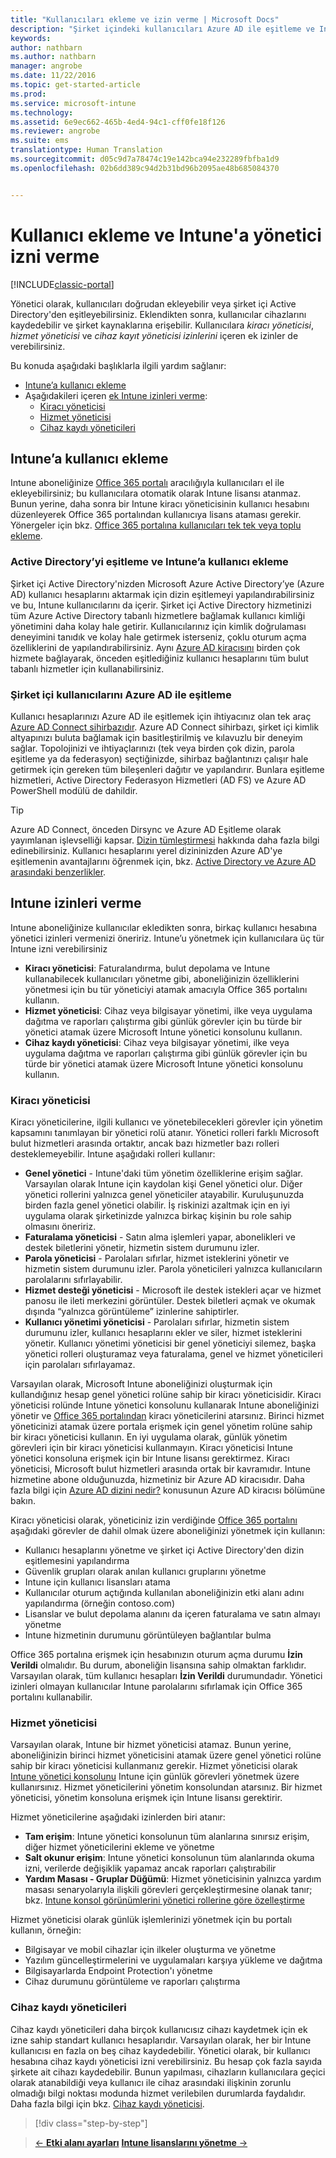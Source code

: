 ```yaml
---
title: "Kullanıcıları ekleme ve izin verme | Microsoft Docs"
description: "Şirket içindeki kullanıcıları Azure AD ile eşitleme ve Intune aboneliğiniz için yönetici izinleri verme"
keywords: 
author: nathbarn
ms.author: nathbarn
manager: angrobe
ms.date: 11/22/2016
ms.topic: get-started-article
ms.prod: 
ms.service: microsoft-intune
ms.technology: 
ms.assetid: 6e9ec662-465b-4ed4-94c1-cff0fe18f126
ms.reviewer: angrobe
ms.suite: ems
translationtype: Human Translation
ms.sourcegitcommit: d05c9d7a78474c19e142bca94e232289fbfba1d9
ms.openlocfilehash: 02b6dd389c94d2b31bd96b2095ae48b685084370


---
```


# <a name="add-users-and-give-administrative-permission-to-intune"></a>Kullanıcı ekleme ve Intune'a yönetici izni verme

[!INCLUDE[classic-portal](../includes/classic-portal.md)]

Yönetici olarak, kullanıcıları doğrudan ekleyebilir veya şirket içi Active Directory'den eşitleyebilirsiniz. Eklendikten sonra, kullanıcılar cihazlarını kaydedebilir ve şirket kaynaklarına erişebilir. Kullanıcılara *kiracı yöneticisi*, *hizmet yöneticisi* ve *cihaz kayıt yöneticisi izinlerini* içeren ek izinler de verebilirsiniz.

Bu konuda aşağıdaki başlıklarla ilgili yardım sağlanır:

- [Intune’a kullanıcı ekleme](#add-users-to-intune)
- Aşağıdakileri içeren [ek Intune izinleri verme](#grant-intune-permissions):
  - [Kiracı yöneticisi](#tenant-administrator)
  - [Hizmet yöneticisi](#service-administrator)
  - [Cihaz kaydı yöneticileri](#device-enrollment-managers)

## <a name="add-users-to-intune"></a>Intune’a kullanıcı ekleme
Intune aboneliğinize [Office 365 portalı](http://go.microsoft.com/fwlink/p/?LinkId=698854) aracılığıyla kullanıcıları el ile ekleyebilirsiniz; bu kullanıcılara otomatik olarak Intune lisansı atanmaz. Bunun yerine, daha sonra bir Intune kiracı yöneticisinin kullanıcı hesabını düzenleyerek Office 365 portalından kullanıcıya lisans ataması gerekir. Yönergeler için bkz. [Office 365 portalına kullanıcıları tek tek veya toplu ekleme](https://support.office.com/article/Add-users-individually-or-in-bulk-to-Office-365-Admin-Help-1970f7d6-03b5-442f-b385-5880b9c256ec).

### <a name="sync-active-directory-and-add-users-to-intune"></a>Active Directory’yi eşitleme ve Intune’a kullanıcı ekleme
Şirket içi Active Directory'nizden Microsoft Azure Active Directory’ye (Azure AD) kullanıcı hesaplarını aktarmak için dizin eşitlemeyi yapılandırabilirsiniz ve bu, Intune kullanıcılarını da içerir. Şirket içi Active Directory hizmetinizi tüm Azure Active Directory tabanlı hizmetlere bağlamak kullanıcı kimliği yönetimini daha kolay hale getirir. Kullanıcılarınız için kimlik doğrulaması deneyimini tanıdık ve kolay hale getirmek isterseniz, çoklu oturum açma özelliklerini de yapılandırabilirsiniz. Aynı [Azure AD kiracısını](https://azure.microsoft.com/documentation/articles/active-directory-aadconnect/) birden çok hizmete bağlayarak, önceden eşitlediğiniz kullanıcı hesaplarını tüm bulut tabanlı hizmetler için kullanabilirsiniz.

### <a name="how-to-sync-on-premises-users-with-azure-ad"></a>Şirket içi kullanıcılarını Azure AD ile eşitleme
Kullanıcı hesaplarınızı Azure AD ile eşitlemek için ihtiyacınız olan tek araç [Azure AD Connect sihirbazıdır](https://www.microsoft.com/download/details.aspx?id=47594). Azure AD Connect sihirbazı, şirket içi kimlik altyapınızı buluta bağlamak için basitleştirilmiş ve kılavuzlu bir deneyim sağlar.  Topolojinizi ve ihtiyaçlarınızı (tek veya birden çok dizin, parola eşitleme ya da federasyon) seçtiğinizde, sihirbaz bağlantınızı çalışır hale getirmek için gereken tüm bileşenleri dağıtır ve yapılandırır. Bunlara eşitleme hizmetleri, Active Directory Federasyon Hizmetleri (AD FS) ve Azure AD PowerShell modülü de dahildir.

> [!TIP]
> Azure AD Connect, önceden Dirsync ve Azure AD Eşitleme olarak yayımlanan işlevselliği kapsar. [Dizin tümleştirmesi](http://technet.microsoft.com/library/jj573653.aspx) hakkında daha fazla bilgi edinebilirsiniz. Kullanıcı hesaplarını yerel dizininizden Azure AD'ye eşitlemenin avantajlarını öğrenmek için, bkz. [Active Directory ve Azure AD arasındaki benzerlikler](http://technet.microsoft.com/library/dn518177.aspx).

## <a name="grant-intune-permissions"></a>Intune izinleri verme

Intune aboneliğinize kullanıcılar ekledikten sonra, birkaç kullanıcı hesabına yönetici izinleri vermenizi öneririz. Intune’u yönetmek için kullanıcılara üç tür Intune izni verebilirsiniz
-   **Kiracı yöneticisi**: Faturalandırma, bulut depolama ve Intune kullanabilecek kullanıcıları yönetme gibi, aboneliğinizin özelliklerini yönetmesi için bu tür yöneticiyi atamak amacıyla Office 365 portalını kullanın.
-   **Hizmet yöneticisi**: Cihaz veya bilgisayar yönetimi, ilke veya uygulama dağıtma ve raporları çalıştırma gibi günlük görevler için bu türde bir yönetici atamak üzere Microsoft Intune yönetici konsolunu kullanın.
-   **Cihaz kaydı yöneticisi**: Cihaz veya bilgisayar yönetimi, ilke veya uygulama dağıtma ve raporları çalıştırma gibi günlük görevler için bu türde bir yönetici atamak üzere Microsoft Intune yönetici konsolunu kullanın.


### <a name="tenant-administrator"></a>Kiracı yöneticisi


Kiracı yöneticilerine, ilgili kullanıcı ve yönetebilecekleri görevler için yönetim kapsamını tanımlayan bir yönetici rolü atanır. Yönetici rolleri farklı Microsoft bulut hizmetleri arasında ortaktır, ancak bazı hizmetler bazı rolleri desteklemeyebilir. Intune aşağıdaki rolleri kullanır:
- **Genel yönetici** - Intune'daki tüm yönetim özelliklerine erişim sağlar. Varsayılan olarak Intune için kaydolan kişi Genel yönetici olur. Diğer yönetici rollerini yalnızca genel yöneticiler atayabilir. Kuruluşunuzda birden fazla genel yönetici olabilir. İş riskinizi azaltmak için en iyi uygulama olarak şirketinizde yalnızca birkaç kişinin bu role sahip olmasını öneririz.
- **Faturalama yöneticisi** - Satın alma işlemleri yapar, abonelikleri ve destek biletlerini yönetir, hizmetin sistem durumunu izler.
- **Parola yöneticisi** - Parolaları sıfırlar, hizmet isteklerini yönetir ve hizmetin sistem durumunu izler. Parola yöneticileri yalnızca kullanıcıların parolalarını sıfırlayabilir.
- **Hizmet desteği yöneticisi** - Microsoft ile destek istekleri açar ve hizmet panosu ile ileti merkezini görüntüler. Destek biletleri açmak ve okumak dışında “yalnızca görüntüleme” izinlerine sahiptirler.
- **Kullanıcı yönetimi yöneticisi** - Parolaları sıfırlar, hizmetin sistem durumunu izler, kullanıcı hesaplarını ekler ve siler, hizmet isteklerini yönetir. Kullanıcı yönetimi yöneticisi bir genel yöneticiyi silemez, başka yönetici rolleri oluşturamaz veya faturalama, genel ve hizmet yöneticileri için parolaları sıfırlayamaz.

Varsayılan olarak, Microsoft Intune aboneliğinizi oluşturmak için kullandığınız hesap genel yönetici rolüne sahip bir kiracı yöneticisidir. Kiracı yöneticisi rolünde Intune yönetici konsolunu kullanarak Intune aboneliğinizi yönetir ve [Office 365 portalından](http://go.microsoft.com/fwlink/p/?LinkId=698854) kiracı yöneticilerini atarsınız. Birinci hizmet yöneticinizi atamak üzere portala erişmek için genel yönetim rolüne sahip bir kiracı yöneticisi kullanın. En iyi uygulama olarak, günlük yönetim görevleri için bir kiracı yöneticisi kullanmayın. Kiracı yöneticisi Intune yönetici konsoluna erişmek için bir Intune lisansı gerektirmez. Kiracı yöneticisi, Microsoft bulut hizmetleri arasında ortak bir kavramıdır. Intune hizmetine abone olduğunuzda, hizmetiniz bir Azure AD kiracısıdır. Daha fazla bilgi için [Azure AD dizini nedir?](http://technet.microsoft.com/library/jj573650.aspx) konusunun Azure AD kiracısı bölümüne bakın.

Kiracı yöneticisi olarak, yöneticiniz izin verdiğinde [Office 365 portalını](http://go.microsoft.com/fwlink/p/?LinkId=698854) aşağıdaki görevler de dahil olmak üzere aboneliğinizi yönetmek için kullanın:

- Kullanıcı hesaplarını yönetme ve şirket içi Active Directory'den dizin eşitlemesini yapılandırma
- Güvenlik grupları olarak anılan kullanıcı gruplarını yönetme
- Intune için kullanıcı lisansları atama
- Kullanıcılar oturum açtığında kullanılan aboneliğinizin etki alanı adını yapılandırma (örneğin contoso.com)
- Lisanslar ve bulut depolama alanını da içeren faturalama ve satın almayı yönetme
- Intune hizmetinin durumunu görüntüleyen bağlantılar bulma

Office 365 portalına erişmek için hesabınızın oturum açma durumu **İzin Verildi** olmalıdır. Bu durum, aboneliğin lisansına sahip olmaktan farklıdır. Varsayılan olarak, tüm kullanıcı hesapları **İzin Verildi** durumundadır. Yönetici izinleri olmayan kullanıcılar Intune parolalarını sıfırlamak için Office 365 portalını kullanabilir.

### <a name="service-administrator"></a>Hizmet yöneticisi

Varsayılan olarak, Intune bir hizmet yöneticisi atamaz. Bunun yerine, aboneliğinizin birinci hizmet yöneticisini atamak üzere genel yönetici rolüne sahip bir kiracı yöneticisi kullanmanız gerekir. Hizmet yöneticisi olarak [Intune yönetici konsolunu](https://manage.microsoft.com/) Intune için günlük görevleri yönetmek üzere kullanırsınız. Hizmet yöneticilerini yönetim konsolundan atarsınız. Bir hizmet yöneticisi, yönetim konsoluna erişmek için Intune lisansı gerektirir.

Hizmet yöneticilerine aşağıdaki izinlerden biri atanır:
- **Tam erişim**: Intune yönetici konsolunun tüm alanlarına sınırsız erişim, diğer hizmet yöneticilerini ekleme ve yönetme
- **Salt okunur erişim**: Intune yönetici konsolunun tüm alanlarında okuma izni, verilerde değişiklik yapamaz ancak raporları çalıştırabilir
- **Yardım Masası - Gruplar Düğümü**: Hizmet yöneticisinin yalnızca yardım masası senaryolarıyla ilişkili görevleri gerçekleştirmesine olanak tanır; bkz. [Intune konsol görünümlerini yönetici rollerine göre özelleştirme](/intune/deploy-use/control-what-admins-can-see-in-the-microsoft-intune-admin-console)

Hizmet yöneticisi olarak günlük işlemlerinizi yönetmek için bu portalı kullanın, örneğin:

- Bilgisayar ve mobil cihazlar için ilkeler oluşturma ve yönetme
- Yazılım güncelleştirmelerini ve uygulamaları karşıya yükleme ve dağıtma
- Bilgisayarlarda Endpoint Protection'ı yönetme
- Cihaz durumunu görüntüleme ve raporları çalıştırma

### <a name="device-enrollment-managers"></a>Cihaz kaydı yöneticileri

Cihaz kaydı yöneticileri daha birçok kullanıcısız cihazı kaydetmek için ek izne sahip standart kullanıcı hesaplarıdır. Varsayılan olarak, her bir Intune kullanıcısı en fazla on beş cihaz kaydedebilir. Yönetici olarak, bir kullanıcı hesabına cihaz kaydı yöneticisi izni verebilirsiniz. Bu hesap çok fazla sayıda şirkete ait cihazı kaydedebilir. Bunun yapılması, cihazların kullanıcılara geçici olarak atanabildiği veya kullanıcı ile cihaz arasındaki ilişkinin zorunlu olmadığı bilgi noktası modunda hizmet verilebilen durumlarda faydalıdır. Daha fazla bilgi için bkz. [Cihaz kaydı yöneticisi](https://docs.microsoft.com/intune/deploy-use/enroll-corporate-owned-devices-with-the-device-enrollment-manager-in-microsoft-intune).

>[!div class="step-by-step"]

>[&larr; **Etki alanı ayarları**](.\start-with-a-paid-subscription-to-microsoft-intune-step-2.md)     [**Intune lisanslarını yönetme** &rarr;](.\start-with-a-paid-subscription-to-microsoft-intune-step-4.md)  



<!--HONumber=Jan17_HO2-->


